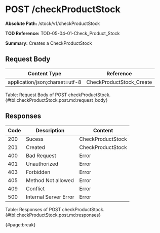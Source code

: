 <!--
    ATTENTION: This file was generated via gradle!
               Do NOT manually edit this file! Any such changes will be overwritten!
-->

# POST /checkProductStock

**Absolute Path:** /stock/v1/checkProductStock

**TOD Reference:** TOD-05-04-01-Check_Product_Stock

**Summary:** Creates a CheckProductStock

## Request Body

| Content Type | Reference |
|--------------|-----------|
| application/json;charset=utf-8 | CheckProductStock_Create |

Table: Request Body of POST checkProductStock. {#tbl:checkProductStock.post.md:request_body}

## Responses

| Code | Description | Content |
|------|-------------|---------|
| 200 | Sucess | CheckProductStock |
| 201 | Created | CheckProductStock |
| 400 | Bad Request | Error |
| 401 | Unauthorized | Error |
| 403 | Forbidden | Error |
| 405 | Method Not allowed | Error |
| 409 | Conflict | Error |
| 500 | Internal Server Error | Error |

Table: Responses of POST checkProductStock. {#tbl:checkProductStock.post.md:responses}

{#page:break}
